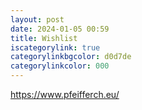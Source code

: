 ```yaml
---
layout: post
date: 2024-01-05 00:59
title: Wishlist
iscategorylink: true
categorylinkbgcolor: d0d7de
categorylinkcolor: 000
---
```


https://www.pfeifferch.eu/
